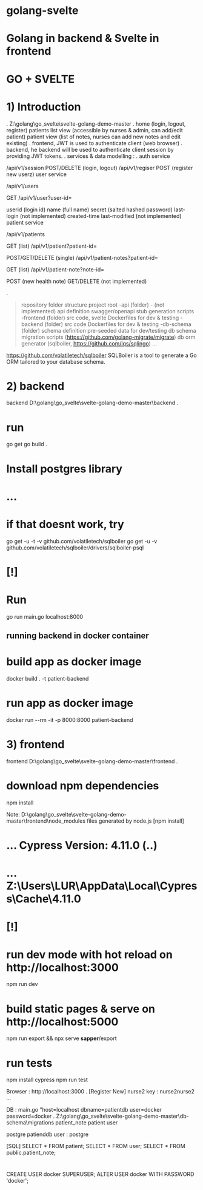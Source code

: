 # golang-svelte

# Golang in backend & Svelte in frontend

# GO + SVELTE

# 1) Introduction

.
Z:\golang\go_svelte\svelte-golang-demo-master
.
home (login, logout, register)
patients list view (accessible by nurses & admin, can add/edit patient)
patient view (list of notes, nurses can add new notes and edit existing)
.
frontend, JWT is used to authenticate client (web browser)
.
backend, he backend will be used to authenticate client session by providing JWT tokens.
.
services & data modelling :
.
auth service

/api/v1/session
POST/DELETE (login, logout)
/api/v1/regiser
POST (register new userz)
user service

/api/v1/users

GET
/api/v1/user?user-id=


userid (login id)
name (full name)
secret (salted hashed password)
last-login (not implemented)
created-time
last-modified (not implemented)
patient service

/api/v1/patients

GET (list)
/api/v1/patient?patient-id=

POST/GET/DELETE (single)
/api/v1/patient-notes?patient-id=

GET (list)
/api/v1/patient-note?note-id=

POST (new health note)
GET/DELETE (not implemented)

.

> repository folder structure
project root
-api (folder) - (not implemented)
api definition
swagger/openapi stub generation scripts
-frontend (folder)
src code, svelte
Dockerfiles for dev & testing
-backend (folder)
src code
Dockerfiles for dev & testing
-db-schema (folder)
schema definition
pre-seeded data for dev/testing
db schema migration scripts (https://github.com/golang-migrate/migrate)
db orm generator (sqlboiler, https://github.com/lqs/sqlingo)
...

> 
https://github.com/volatiletech/sqlboiler
SQLBoiler is a tool to generate a Go ORM tailored to your database schema.

# 2) backend

backend
D:\golang\go_svelte\svelte-golang-demo-master\backend
.
# run
go get
go build
.
# Install postgres library
# ...
# if that doesnt work, try
go get -u -t -v github.com/volatiletech/sqlboiler
go get -u -v github.com/volatiletech/sqlboiler/drivers/sqlboiler-psql

# [!]
# Run
go run main.go
  localhost:8000

## running backend in docker container
# build app as docker image
docker build . -t patient-backend
# run app as docker image
docker run --rm -it -p 8000:8000 patient-backend

# 3) frontend

frontend 
D:\golang\go_svelte\svelte-golang-demo-master\frontend
.
# download npm dependencies
npm install

Note:
D:\golang\go_svelte\svelte-golang-demo-master\frontend\node_modules
files generated by node.js [npm install]


# ... Cypress Version: 4.11.0 (..)
# ... Z:\Users\LUR\AppData\Local\Cypress\Cache\4.11.0

# [!]
# run dev mode with hot reload on http://localhost:3000
npm run dev

# build static pages & serve on http://localhost:5000  
npm run export && npx serve __sapper__/export 

# run tests
npm install cypress
npm run test


Browser :
http://localhost:3000
.
[Register New]
nurse2
key : nurse2nurse2
...


DB :
main.go
"host=localhost dbname=patientdb user=docker password=docker
.
Z:\golang\go_svelte\svelte-golang-demo-master\db-schema\migrations
patient_note
patient
user


postgre
patienddb
user : postgre

[SQL]
SELECT * FROM patient;
SELECT * FROM user;
SELECT * FROM public.patient_note;
#
CREATE USER docker SUPERUSER;
ALTER USER docker WITH PASSWORD 'docker';


